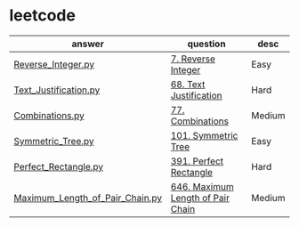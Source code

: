 # leetcode

| answer | question| desc |
|--------| --------| ---- |
|[Reverse_Integer.py](https://github.com/xiaohu50/leetcode/blob/master/Reverse_Integer.py)|[7. Reverse Integer](https://leetcode.com/problems/reverse-integer/#/description)|Easy|
|[Text_Justification.py](https://github.com/xiaohu50/leetcode/blob/master/Text_Justification.py)|[68. Text Justification](https://leetcode.com/problems/text-justification/#/description)|Hard|
|[Combinations.py](https://github.com/xiaohu50/leetcode/blob/master/Combinations.py)|[77. Combinations](https://leetcode.com/problems/combinations/#/description) |Medium|
|[Symmetric_Tree.py](https://github.com/xiaohu50/leetcode/blob/master/Symmetric_Tree.py)|[101. Symmetric Tree](https://leetcode.com/problems/symmetric-tree/#/description)|Easy|
|[Perfect_Rectangle.py](https://github.com/xiaohu50/leetcode/blob/master/Perfect_Rectangle.py) | [391. Perfect Rectangle](https://leetcode.com/problems/perfect-rectangle/#/description)| Hard|
|[Maximum_Length_of_Pair_Chain.py](https://github.com/xiaohu50/leetcode/blob/master/Maximum_Length_of_Pair_Chain.py)|[646. Maximum Length of Pair Chain](https://leetcode.com/contest/leetcode-weekly-contest-42/problems/maximum-length-of-pair-chain/)|Medium|

